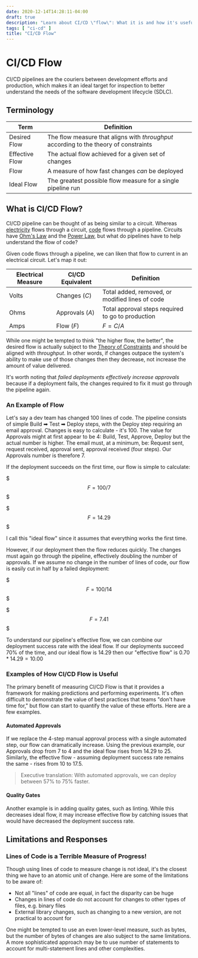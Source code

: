 ```yaml
---
date: 2020-12-14T14:28:11-04:00
draft: true
description: "Learn about CI/CD \"flow\": What it is and how it's useful"
tags: [ "ci-cd" ]
title: "CI/CD Flow"
---
```


# CI/CD Flow

CI/CD pipelines are the couriers between development efforts and production, which makes it an ideal target for inspection to better understand the needs of the software development lifecycle (SDLC).

## Terminology

| Term           | Definition                                                                            |
| -------------- | ------------------------------------------------------------------------------------- |
| Desired Flow   | The flow measure that aligns with _throughput_ according to the theory of constraints |
| Effective Flow | The actual flow achieved for a given set of changes                                   |
| Flow           | A measure of how fast changes _can_ be deployed                                       |
| Ideal Flow     | The greatest possible flow measure for a single pipeline run                          |

## What is CI/CD Flow?

CI/CD pipeline can be thought of as being similar to a circuit. Whereas [electricity](electricity.md) flows through a circuit, [code](computer-languages.md) flows through a pipeline. Circuits have [Ohm's Law](ohms-law.md) and the [Power Law](watts-law.md), but what do pipelines have to help understand the flow of code?

Given code flows through a pipeline, we can liken that flow to current in an electrical circuit. Let's map it out:

| Electrical Measure | CI/CD Equivalent | Definition                                        |
| ------------------ | ---------------- | ------------------------------------------------- |
| Volts              | Changes ($C$)    | Total added, removed, or modified lines of code   |
| Ohms               | Approvals ($A$)  | Total approval steps required to go to production |
| Amps               | Flow ($F$)       | $F = C/A$                                         |

While one might be tempted to think "the higher flow, the better", the desired flow is actually subject to the [Theory of Constraints](the-goal-graphic-novel.md) and should be aligned with _throughput_. In other words, if changes outpace the system's ability to make use of those changes then they decrease, not increase the amount of value delivered.

It's worth noting that _failed deployments effectively increase approvals_ because if a deployment fails, the changes required to fix it must go through the pipeline again.

### An Example of Flow

Let's say a dev team has changed 100 lines of code. The pipeline consists of simple Build ➡ Test ➡ Deploy steps, with the Deploy step requiring an email approval. Changes is easy to calculate - it's 100. The value for Approvals might at first appear to be 4: Build, Test, Approve, Deploy but the actual number is higher. The email must, at a minimum, be: Request sent, request received, approval sent, approval received (four steps). Our Approvals number is therefore $7$.

If the deployment succeeds on the first time, our flow is simple to calculate:

$$$
F = 100/7
$$$

$$$
F = 14.29
$$$

I call this "ideal flow" since it assumes that everything works the first time.

However, if our deployment  then the flow reduces quickly. The changes must again go through the pipeline, effectively doubling the number of approvals. If we assume no change in the number of lines of code, our flow is easily cut in half by a failed deployment:

$$$
F = 100/14
$$$

$$$
F = 7.41
$$$

To understand our pipeline's effective flow, we can combine our deployment success rate with the ideal flow. If our deployments succeed 70% of the time, and our ideal flow is $14.29$ then our "effective flow" is $0.70 * 14.29 = 10.00$

### Examples of How CI/CD Flow is Useful

The primary benefit of measuring CI/CD Flow is that it provides a framework for making predictions and performing experiments. It's often difficult to demonstrate the value of best practices that teams "don't have time for," but flow can start to quantify the value of these efforts. Here are a few examples.

#### Automated Approvals

If we replace the 4-step manual approval process with a single automated step, our flow can dramatically increase. Using the previous example, our Approvals drop from 7 to 4 and the ideal flow rises from 14.29 to 25. Similarly, the effective flow - assuming deployment success rate remains the same - rises from $10$ to $17.5$.

> Executive translation: With automated approvals, we can deploy between 57% to 75% faster.

#### Quality Gates

Another example is in adding quality gates, such as linting. While this decreases ideal flow, it may increase effective flow by catching issues that would have decreased the deployment success rate. 

## Limitations and Responses

### Lines of Code is a Terrible Measure of Progress!

Though using lines of code to measure change is not ideal, it's the closest thing we have to an atomic unit of change. Here are some of the limitations to be aware of:

* Not all "lines" of code are equal, in fact the disparity can be huge
* Changes in lines of code do not account for changes to other types of files, e.g. binary files
* External library changes, such as changing to a new version, are not practical to account for

One might be tempted to use an even lower-level measure, such as bytes, but the number of bytes of changes are also subject to the same limitations. A more sophisticated approach may be to use number of statements to account for multi-statement lines and other complexities.
